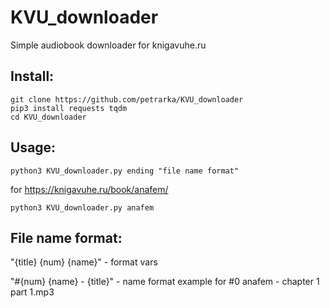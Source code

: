 # KVU_downloader
Simple audiobook downloader for knigavuhe.ru

## Install:
```
git clone https://github.com/petrarka/KVU_downloader
pip3 install requests tqdm
cd KVU_downloader
```

## Usage:
```
python3 KVU_downloader.py ending "file name format"
```

for https://knigavuhe.ru/book/anafem/
```
python3 KVU_downloader.py anafem
```
## File name format:
"{title} {num} {name}"  - format vars

"#{num} {name} - {title}" - name format example for #0 anafem - chapter 1 part 1.mp3

